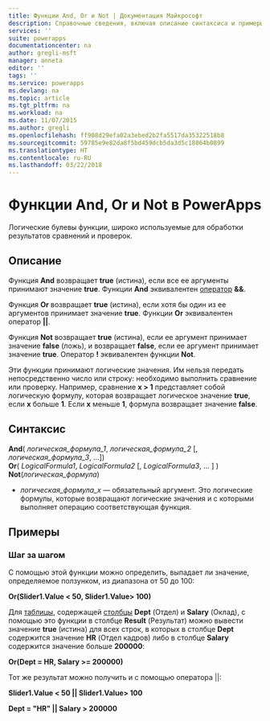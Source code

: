 ```yaml
---
title: Функции And, Or и Not | Документация Майкрософт
description: Справочные сведения, включая описание синтаксиса и примеры, относительно функций And, Or и Not в PowerApps
services: ''
suite: powerapps
documentationcenter: na
author: gregli-msft
manager: anneta
editor: ''
tags: ''
ms.service: powerapps
ms.devlang: na
ms.topic: article
ms.tgt_pltfrm: na
ms.workload: na
ms.date: 11/07/2015
ms.author: gregli
ms.openlocfilehash: ff908d29efa02a3ebed2b2fa5517da35322518b8
ms.sourcegitcommit: 59785e9e82da8f5bd459dcb5da3d5c18064b0899
ms.translationtype: HT
ms.contentlocale: ru-RU
ms.lasthandoff: 03/22/2018
---
```

# <a name="and-or-and-not-functions-in-powerapps"></a>Функции And, Or и Not в PowerApps
Логические булевы функции, широко используемые для обработки результатов сравнений и проверок.

## <a name="description"></a>Описание
Функция **And** возвращает **true** (истина), если все ее аргументы принимают значение **true**.  Функции **And** эквивалентен [оператор](operators.md) **&&**.

Функция **Or** возвращает **true** (истина), если хотя бы один из ее аргументов принимает значение **true**.  Функции **Or** эквивалентен оператор **||**.

Функция **Not** возвращает **true** (истина), если ее аргумент принимает значение **false** (ложь), и возвращает **false**, если ее аргумент принимает значение **true**.  Оператор **!** эквивалентен функции **Not**.

Эти функции принимают логические значения. Им нельзя передать непосредственно число или строку: необходимо выполнить сравнение или проверку. Например, сравнение **x > 1** представляет собой логическую формулу, которая возвращает логическое значение **true**, если **x** больше **1**. Если **x** меньше **1**, формула возвращает значение **false**.

## <a name="syntax"></a>Синтаксис
**And**( *логическая_формула_1*, *логическая_формула_2* [, *логическая_формула_3*, ...])<br>
**Or**( *LogicalFormula1*, *LogicalFormula2* [, *LogicalFormula3*, ... ] )<br>
**Not**(*логическая_формула*)

* *логическая_формула_x* — обязательный аргумент.  Это логические формулы, которые возвращают логические значения и с которыми выполняет операцию соответствующая функция.

## <a name="examples"></a>Примеры
### <a name="step-by-step"></a>Шаг за шагом
С помощью этой функции можно определить, выпадает ли значение, определяемое ползунком, из диапазона от 50 до 100:

**Or(Slider1.Value < 50, Slider1.Value> 100)**

Для [таблицы](../working-with-tables.md), содержащей [столбцы](../working-with-tables.md#columns) **Dept** (Отдел) и **Salary** (Оклад), с помощью это функции в столбце **Result** (Результат) можно вывести значение **true** (истина) для всех строк, в которых в столбце **Dept** содержится значение **HR** (Отдел кадров) либо в столбце **Salary** содержится значение больше **200000**:

**Or(Dept = HR, Salary >= 200000)**

Тот же результат можно получить и с помощью оператора ||:

**Slider1.Value < 50 || Slider1.Value> 100**

**Dept = "HR" || Salary > 200000**

